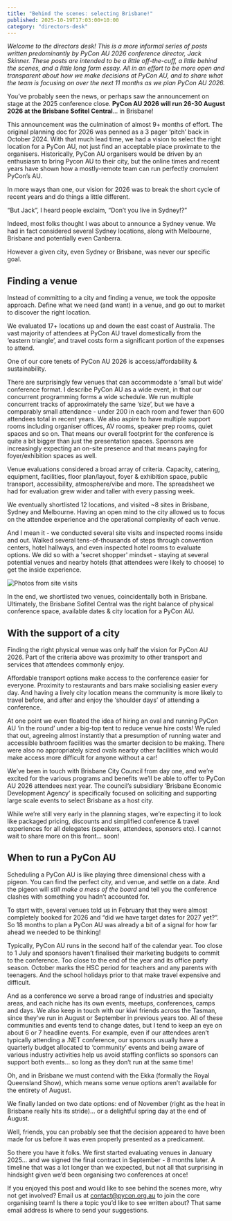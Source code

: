```yaml
---
title: "Behind the scenes: selecting Brisbane!"
published: 2025-10-19T17:03:00+10:00
category: "directors-desk"
---
```

_Welcome to the directors desk! This is a more informal series of posts written predominantly by PyCon AU 2026 conference director, Jack Skinner. These posts are intended to be a little off-the-cuff, a little behind the scenes, and a little long form essay. All in an effort to be more open and transparent about how we make decisions at PyCon AU, and to share what the team is focusing on over the next 11 months as we plan PyCon AU 2026._


You’ve probably seen the news, or perhaps saw the announcement on stage at the 2025 conference close. **PyCon AU 2026 will run 26-30 August 2026 at the Brisbane Sofitel Central**… in Brisbane!

This announcement was the culmination of almost 9+ months of effort. The original planning doc for 2026 was penned as a 3 pager ‘pitch’ back in October 2024. With that much lead time, we had a vision to select the right location for a PyCon AU, not just find an acceptable place proximate to the organisers. Historically, PyCon AU organisers would be driven by an enthusiasm to bring Pycon AU to their city, but the online times and recent years have shown how a mostly-remote team can run perfectly cromulent PyCon’s AU.

In more ways than one, our vision for 2026 was to break the short cycle of recent years and do things a little different.

“But Jack”, I heard people exclaim, “Don’t you live in Sydney!?”

Indeed, most folks thought I was about to announce a Sydney venue. We had in fact considered several Sydney locations, along with Melbourne, Brisbane and potentially even Canberra. 

However a given city, even Sydney or Brisbane, was never our specific goal.

## Finding a venue

Instead of committing to a city and finding a venue, we took the opposite approach. Define what we need (and want) in a venue, and go out to market to discover the right location.

We evaluated 17+ locations up and down the east coast of Australia. The vast majority of attendees at PyCon AU travel domestically from the ‘eastern triangle’, and travel costs form a significant portion of the expenses to attend.

One of our core tenets of PyCon AU 2026 is access/affordability & sustainability.

There are surprisingly few venues that can accommodate a ‘small but wide’ conference format. I describe PyCon AU as a wide event, in that our concurrent programming forms a wide schedule. We run multiple concurrent tracks of approximately the same ‘size’, but we have a comparably small attendance - under 200 in each room and fewer than 600 attendees total in recent years. We also aspire to have multiple support rooms including organiser offices, AV rooms, speaker prep rooms, quiet spaces and so on. That means our overall footprint for the conference is quite a bit bigger than just the presentation spaces. Sponsors are increasingly expecting an on-site presence and that means paying for foyer/exhibition spaces as well.

Venue evaluations considered a broad array of criteria. Capacity, catering, equipment, facilities, floor plan/layout, foyer & exhibition space, public transport, accessibility, atmosphere/vibe and more. The spreadsheet we had for evaluation grew wider and taller with every passing week.

We eventually shortlisted 12 locations, and visited ~8 sites in Brisbane, Sydney and Melbourne. Having an open
 mind to the city allowed us to focus on the attendee experience and the operational complexity of each venue.

And I mean it - we conducted several site visits and inspected rooms inside and out. Walked several tens-of-thousands of steps through convention centers, hotel hallways, and even inspected hotel rooms to evaluate options. We did so with a 'secret shopper' mindset - staying at several potential venues and nearby hotels (that attendees were likely to choose) to get the inside experience.

![Photos from site visits](/files/2026_site_visits.png)

In the end, we shortlisted two venues, coincidentally both in Brisbane. Ultimately, the Brisbane Sofitel Central was the right balance of physical conference space, available dates & city location for a PyCon AU.

## With the support of a city
Finding the right physical venue was only half the vision for PyCon AU 2026. Part of the criteria above was proximity to other transport and services that attendees commonly enjoy.

Affordable transport options make access to the conference easier for everyone. Proximity to restaurants and bars make socialising easier every day. And having a lively city location means the community is more likely to travel before, and after and enjoy the ‘shoulder days’ of attending a conference.

<aside class="mx-8 py-0 [&>*]:m-1 italic [&>*]:text-xl">

At one point we even floated the idea of hiring an oval and running PyCon AU ‘in the round’ under a big-top tent to reduce venue hire costs! We ruled that out, agreeing almost instantly that a presumption of running water and accessible bathroom facilities was the smarter decision to be making. There were also no appropriately sized ovals nearby other facilities which would make access more difficult for anyone without a car!

</aside>

We’ve been in touch with Brisbane City Council from day one, and we’re excited for the various programs and benefits we’ll be able to offer to PyCon AU 2026 attendees next year. The council’s subsidiary ‘Brisbane Economic Development Agency’ is specifically focused on soliciting and supporting large scale events to select Brisbane as a host city.

While we’re still very early in the planning stages, we’re expecting it to look like packaged pricing, discounts and simplified conference & travel experiences for all delegates (speakers, attendees, sponsors etc). I cannot wait to share more on this front… soon!

## When to run a PyCon AU

Scheduling a PyCon AU is like playing three dimensional chess with a pigeon. You can find the perfect city, and venue, and settle on a date. And the pigeon will _still make a mess of the board_ and tell you the conference clashes with something you hadn’t accounted for.

To start with, several venues told us in February that they were almost completely booked for 2026 and “did we have target dates for 2027 yet?”. So 18 months to plan a PyCon AU was already a bit of a signal for how far ahead we needed to be thinking!

Typically, PyCon AU runs in the second half of the calendar year. Too close to 1 July and sponsors haven’t finalised their marketing budgets to commit to the conference. Too close to the end of the year and its office party season. October marks the HSC period for teachers and any parents with teenagers. And the school holidays prior to that make travel expensive and difficult.

And as a conference we serve a broad range of industries and specialty areas, and each niche has its own events, meetups, conferences, camps and days.  We also keep in touch with our kiwi friends across the Tasman, since they’ve run in August or September in previous years too. All of these communities and events tend to change dates, but I tend to keep an eye on about 6 or 7 headline events. For example, even if our attendees aren’t typically attending a .NET conference, our sponsors usually have a quarterly budget allocated to ‘community’ events and being aware of various industry activities help us avoid staffing conflicts so sponsors can support both events… so long as they don’t run at the same time!

Oh, and in Brisbane we must contend with the Ekka (formally the Royal Queensland Show), which means some venue options aren’t available for the entirety of August.

We finally landed on two date options: end of November (right as the heat in Brisbane really hits its stride)… or a delightful spring day at the end of August.

Well, friends, you can probably see that the decision appeared to have been made for us before it was even properly presented as a predicament.

So there you have it folks. We first started evaluating venues in January 2025… and we signed the final contract in September - 8 months later. A timeline that was a lot longer than we expected, but not all that surprising in hindsight given we’d been organising two conferences at once!

<aside class="text-brand-gray bg-brand-accent rounded-xl px-4 py-0.5">

If you enjoyed this post and would like to see behind the scenes more, why not get involved? Email us at contact@pycon.org.au to join the core organising team! Is there a topic you’d like to see written about? That same email address is where to send your suggestions.

</aside>


